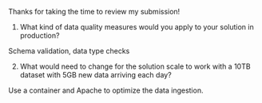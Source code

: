 Thanks for taking the time to review my submission!

1. What kind of data quality measures would you apply to your solution in production?

Schema validation, data type checks

2. What would need to change for the solution scale to work with a 10TB dataset with 5GB new data arriving each day?

Use a container and Apache to optimize the data ingestion.
